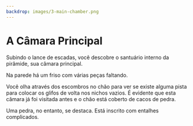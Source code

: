 ```yaml
---
backdrop: images/3-main-chamber.png
---
```


# A Câmara Principal

Subindo o lance de escadas, você descobre o santuário interno da pirâmide, sua câmara principal.

Na parede há um friso com várias peças faltando.

Você olha através dos escombros no chão para ver se existe alguma pista para colocar os glifos de volta nos nichos vazios. É evidente que esta câmara já foi visitada antes e o chão está coberto de cacos de pedra.

Uma pedra, no entanto, se destaca. Está inscrito com entalhes complicados.

<Item id="14" />

<Page url="700" instructions="Você clica no URL que aparece ao lado da imagem do glifo para obter uma pista e saber que alguns deles são chamados de '.ipynb'. Parece indicar algo que você já consultou." action="Consulte o seu guia" condition="14" />
